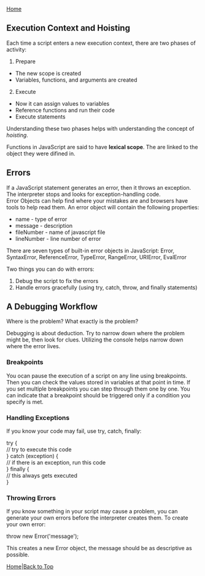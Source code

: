 [Home](README.md)

## Execution Context and Hoisting

Each time a script enters a new execution context, there are two phases of activity:

1. Prepare 
  - The new scope is created
  - Variables, functions, and arguments are created  

2. Execute
  - Now it can assign values to variables
  - Reference functions and run their code
  - Execute statements  

Understanding these two phases helps with understanding the concept of *hoisting*.  

Functions in JavaScript are said to have **lexical scope**. The are linked to the object they were difined in.

## Errors

If a JavaScript statement generates an error, then it throws an exception. The interpreter stops and looks for exception-handling code.  
Error Objects can help find where your mistakes are and browsers have tools to help read them. An error object will contain the following properties:
  - name - type of error
  - message - description
  - fileNumber - name of javascript file
  - lineNumber - line number of error  

There are seven types of built-in error objects in JavaScript: Error, SyntaxError, ReferenceError, TypeError, RangeError, URIError, EvalError  

Two things you can do with errors:
1. Debug the script to fix the errors
2. Handle errors gracefully (using try, catch, throw, and finally statements)  

## A Debugging Workflow

Where is the problem?
What exactly is the problem?  

Debugging is about deduction. Try to narrow down where the problem might be, then look for clues. Utilizing the console helps narrow down where the error lives.

### Breakpoints

You ocan pause the execution of a script on any line using breakpoints. Then you can check the values stored in variables at that point in time. If you set multiple breakpoints you can step through them one by one. You can indicate that a breakpoint should be triggered only if a condition you specify is met.  

### Handling Exceptions

If you know your code may fail, use try, catch, finally:  

try {  
  // try to execute this code  
} catch (exception) {  
  // if there is an exception, run this code  
} finally {  
  // this always gets executed  
}  

### Throwing Errors

If you know something in your script may cause a problem, you can generate your own errors before the interpreter creates them. To create your own error:  

throw new Error('message');  

This creates a new Error object, the message should be as descriptive as possible.

[Home](README.md)|[Back to Top](class-10.md)

